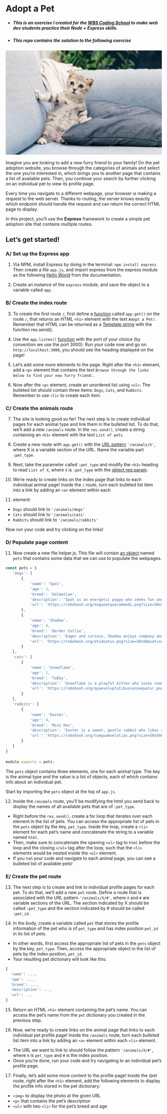 # Adopt a Pet

- ##### This is an exercise I created for the [WBS Coding School](https://www.wbscodingschool.com/) to make web dev students practice their **Node + Express** skills.
- ##### This repo contains the solution to the following exercise

![silly cat](https://github.com/MyElectricSheep/node-express-adopt-a-pet/blob/main/cat.jpg?raw=true)

Imagine you are looking to add a new furry friend to your family! On the pet adoption website, you browse through the categories of animals and select the one you’re interested in, which brings you to another page that contains a list of available pets. Then, you continue your search by further clicking on an individual pet to view its profile page.  

Every time you navigate to a different webpage, your browser is making a request to the web server. Thanks to routing, the server knows exactly which endpoint should handle the request and can return the correct HTML page to display.  

In this project, you’ll use the **Express** framework to create a simple pet adoption site that contains multiple routes.  

## Let’s get started!

### A/ Set up the Express app

1. Via NPM, install Express by doing in the terminal: `npm install express`
Then create a file `app.js`, and import express from the express module as the following [Hello World](https://expressjs.com/en/starter/hello-world.html) from the documentation.

2. Create an instance of the `express` module, and save the object to a variable called `app`.

### B/ Create the index route

3. To create the first route `/`, first define a [function](http://expressjs.com/en/5x/api.html#app.get) called `app.get()` on the route `/`, that returns an HTML `<h1>` element with the text `Adopt a Pet!`. Remember that HTML can be returned as a [Template string](https://developer.mozilla.org/en-US/docs/Web/JavaScript/Reference/Template_literals)  with the function res.send().

4. Use the `app.listen()` [function](http://expressjs.com/en/5x/api.html#app.listen_path_callback) with the port of your choice (by convention we use the port 3000). Run your code now and go on `http://localhost:3000`, you should see the heading displayed on the page!

5. Let’s add some more elements to the page. Right after the `<h1>` element, add a `<p>` element that contains the text `Browse through the links below to find your new furry friend:`.

6. Now after the `<p>` element, create an unordered list using `<ul>`. The bulleted list should contain three items: `Dogs`, `Cats`, and `Rabbits`. Remember to use `<li>` to create each item.

### C/ Create the animals route

7. The site is looking good so far! The next step is to create individual pages for each animal type and link them in the bulleted list. To do that, we’ll add a new `/animals` route. In the `res.send()`, create a string containing an `<h1>` element with the text `List of pets`

8. Create a new route with `app.get()` with the [URL pattern](http://expressjs.com/en/guide/routing.html#route-parameters) `'/animals/X'`, where X is a variable section of the URL. Name the variable part `:pet_type`.

9. Next, take the parameter called `:pet_type` and modify the `<h1>` heading to read `List of X`, where `X` is `:pet_type` with the [object req.param](http://expressjs.com/en/5x/api.html#req.params).

10. We’re ready to create links on the index page that links to each individual animal page! Inside the `/` route, turn each bulleted list item into a link by adding an `<a>` element within each <li> element:
- `Dogs` should link to `'/animals/dogs'`
- `Cats` should link to `'/animals/cats'`
- `Rabbits` should link to `'/animals/rabbits'`

Now run your code and try clicking on the links!

### D/ Populate page content

11. Now create a new file helper.js. This file will contain [an object](https://gist.github.com/NideXTC/36b96abf552720ccb792d1e73c0c74d4) named `pets` that contains some data that we can use to populate the webpages. 

```js
const pets = {
   'dogs': [
       {
           'name': 'Spot',
           'age': 2,
           'breed': 'Dalmatian',
           'description': 'Spot is an energetic puppy who seeks fun and adventure!',
           'url': 'https://robohash.org/eaqueatquecommodi.png?size=50x50&set=set1'
       },
       {
           'name': 'Shadow',
           'age': 4,
           'breed': 'Border Collie',
           'description': 'Eager and curious, Shadow enjoys company and can always be found tagging along at your heels!',
           'url': 'https://robohash.org/etidnatus.png?size=50x50&set=set1'
       }
   ],
   'cats': [
       {
           'name': 'Snowflake',
           'age': 1,
           'breed': 'Tabby',
           'description': 'Snowflake is a playful kitten who loves roaming the house and exploring.',
           'url': 'https://robohash.org/quaevoluptatibusconsequatur.png?size=50x50&set=set1'
       }
   ],
   'rabbits': [
       {
           'name': 'Easter',
           'age': 4,
           'breed': 'Mini Rex',
           'description': 'Easter is a sweet, gentle rabbit who likes spending most of the day sleeping.',
           'url': 'https://robohash.org/numquamvelalias.png?size=50x50&set=set1'
       }
   ]
}

module.exports = pets;
```

The `pets` object contains three elements, one for each animal type. The key is the animal type and the value is a list of objects, each of which contains info about an individual pet.

Start by importing the `pets` object at the top of `app.js`.

12. Inside the `/animals` route, you’ll be modifying the html you send back to display the names of all available pets that are of `:pet_type`.
- Right before the `res.send()`, create a for loop that iterates over each element in the list of pets. You can access the appropriate list of pets in the `pets` object by the key, `pet_type`. Inside the loop, create a `<li>` element for each pet’s name and concatenate the string to a variable named `html`.
- Then, make sure to concatenate the opening `<ul>` tag to `html` before the loop and the closing `</ul>` tag after the loop, such that the `<li>` elements would be nested inside the `<ul>` element.
- If you run your code and navigate to each animal page, you can see a bulleted list of available pets!

### E/ Create the pet route

13. The next step is to create and link to individual profile pages for each pet. To do that, we’ll add a new `pet` route. Define a route that is associated with the URL pattern `'/animals/X/#'`, where `X` and `#` are variable sections of the URL. The section indicated by X should be called `:pet_type` and the section indicated by # should be called `:pet_id`. 

14. In the body, create a variable called `pet` that stores the profile information of the pet who is of `pet_type` and has index position `pet_id` in its list of pets.
- In other words, first access the appropriate list of pets in the `pets` object by the key, `pet_type`. Then, access the appropriate object in the list of pets by the index position, `pet_id`.
- Your resulting pet dictionary will look like this:
```js
{
  'name': ...,
  'age': ...,
  'breed': ...,
  'description': ...,
  'url': ...
}
```

15. Return an HTML `<h1>` element containing the pet’s name. You can access the pet’s name from the `pet` dictionary you created in the previous step.

16. Now, we’re ready to create links on the animal page that links to each individual pet profile page! Inside the `/animals` route, turn each bulleted list item into a link by adding an `<a>` element within each `<li>` element.
- The URL we want to link to should follow the pattern `'/animals/X/#'`, where `X` is `pet_type` and `#` is the index position. 
- Once you’re done, run your code and try navigating to an individual pet’s profile page.

17. Finally, let’s add some more content to the profile page! Inside the /pet route, right after the `<h1>` element, add the following elements to display the profile info stored in the pet dictionary:
- `<img>` to display the photo at the given URL
- `<p>` that contains the pet’s description
- `<ul>` with two `<li>` for the pet’s breed and age


